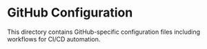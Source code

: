 # GitHub Configuration

This directory contains GitHub-specific configuration files including workflows for CI/CD automation.